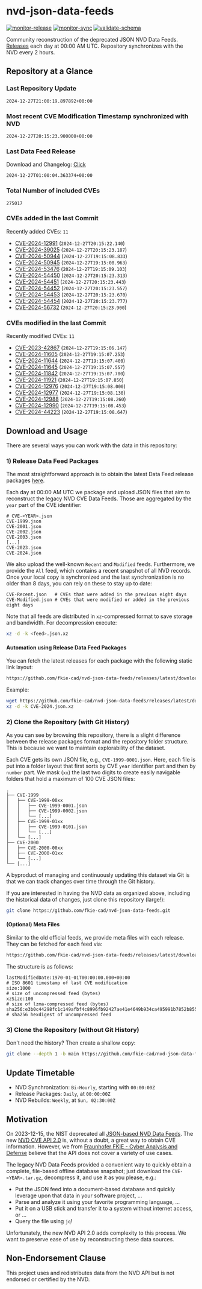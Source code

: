 # nvd-json-data-feeds

[![monitor-release](https://github.com/fkie-cad/nvd-json-data-feeds/actions/workflows/monitor_release.yml/badge.svg)](https://github.com/fkie-cad/nvd-json-data-feeds/actions/workflows/monitor_release.yml)
[![monitor-sync](https://github.com/fkie-cad/nvd-json-data-feeds/actions/workflows/monitor_sync.yml/badge.svg)](https://github.com/fkie-cad/nvd-json-data-feeds/actions/workflows/monitor_sync.yml)
[![validate-schema](https://github.com/fkie-cad/nvd-json-data-feeds/actions/workflows/validate_schema.yml/badge.svg)](https://github.com/fkie-cad/nvd-json-data-feeds/actions/workflows/validate_schema.yml)

Community reconstruction of the deprecated JSON NVD Data Feeds.
[Releases](https://github.com/fkie-cad/nvd-json-data-feeds/releases/latest) each day at 00:00 AM UTC.
Repository synchronizes with the NVD every 2 hours.

## Repository at a Glance

### Last Repository Update

```plain
2024-12-27T21:00:19.897892+00:00
```

### Most recent CVE Modification Timestamp synchronized with NVD

```plain
2024-12-27T20:15:23.900000+00:00
```

### Last Data Feed Release

Download and Changelog: [Click](https://github.com/fkie-cad/nvd-json-data-feeds/releases/latest)

```plain
2024-12-27T01:00:04.363374+00:00
```

### Total Number of included CVEs

```plain
275017
```

### CVEs added in the last Commit

Recently added CVEs: `11`

- [CVE-2024-12991](CVE-2024/CVE-2024-129xx/CVE-2024-12991.json) (`2024-12-27T20:15:22.140`)
- [CVE-2024-39025](CVE-2024/CVE-2024-390xx/CVE-2024-39025.json) (`2024-12-27T20:15:23.187`)
- [CVE-2024-50944](CVE-2024/CVE-2024-509xx/CVE-2024-50944.json) (`2024-12-27T19:15:08.833`)
- [CVE-2024-50945](CVE-2024/CVE-2024-509xx/CVE-2024-50945.json) (`2024-12-27T19:15:08.963`)
- [CVE-2024-53476](CVE-2024/CVE-2024-534xx/CVE-2024-53476.json) (`2024-12-27T19:15:09.103`)
- [CVE-2024-54450](CVE-2024/CVE-2024-544xx/CVE-2024-54450.json) (`2024-12-27T20:15:23.313`)
- [CVE-2024-54451](CVE-2024/CVE-2024-544xx/CVE-2024-54451.json) (`2024-12-27T20:15:23.443`)
- [CVE-2024-54452](CVE-2024/CVE-2024-544xx/CVE-2024-54452.json) (`2024-12-27T20:15:23.557`)
- [CVE-2024-54453](CVE-2024/CVE-2024-544xx/CVE-2024-54453.json) (`2024-12-27T20:15:23.670`)
- [CVE-2024-54454](CVE-2024/CVE-2024-544xx/CVE-2024-54454.json) (`2024-12-27T20:15:23.777`)
- [CVE-2024-56732](CVE-2024/CVE-2024-567xx/CVE-2024-56732.json) (`2024-12-27T20:15:23.900`)


### CVEs modified in the last Commit

Recently modified CVEs: `11`

- [CVE-2023-42867](CVE-2023/CVE-2023-428xx/CVE-2023-42867.json) (`2024-12-27T19:15:06.147`)
- [CVE-2024-11605](CVE-2024/CVE-2024-116xx/CVE-2024-11605.json) (`2024-12-27T19:15:07.253`)
- [CVE-2024-11644](CVE-2024/CVE-2024-116xx/CVE-2024-11644.json) (`2024-12-27T19:15:07.400`)
- [CVE-2024-11645](CVE-2024/CVE-2024-116xx/CVE-2024-11645.json) (`2024-12-27T19:15:07.557`)
- [CVE-2024-11842](CVE-2024/CVE-2024-118xx/CVE-2024-11842.json) (`2024-12-27T19:15:07.700`)
- [CVE-2024-11921](CVE-2024/CVE-2024-119xx/CVE-2024-11921.json) (`2024-12-27T19:15:07.850`)
- [CVE-2024-12976](CVE-2024/CVE-2024-129xx/CVE-2024-12976.json) (`2024-12-27T19:15:08.000`)
- [CVE-2024-12977](CVE-2024/CVE-2024-129xx/CVE-2024-12977.json) (`2024-12-27T19:15:08.130`)
- [CVE-2024-12988](CVE-2024/CVE-2024-129xx/CVE-2024-12988.json) (`2024-12-27T19:15:08.260`)
- [CVE-2024-12990](CVE-2024/CVE-2024-129xx/CVE-2024-12990.json) (`2024-12-27T19:15:08.453`)
- [CVE-2024-44223](CVE-2024/CVE-2024-442xx/CVE-2024-44223.json) (`2024-12-27T19:15:08.647`)


## Download and Usage

There are several ways you can work with the data in this repository:

### 1) Release Data Feed Packages

The most straightforward approach is to obtain the latest Data Feed release packages [here](https://github.com/fkie-cad/nvd-json-data-feeds/releases/latest).

Each day at 00:00 AM UTC we package and upload JSON files that aim to reconstruct the legacy NVD CVE Data Feeds.
Those are aggregated by the `year` part of the CVE identifier:

```
# CVE-<YEAR>.json
CVE-1999.json
CVE-2001.json
CVE-2002.json
CVE-2003.json
[...]
CVE-2023.json
CVE-2024.json
```

We also upload the well-known `Recent` and `Modified` feeds.
Furthermore, we provide the `All` feed, which contains a recent snapshot of all NVD records.
Once your local copy is synchronized and the last synchronization is no older than 8 days, you can rely on these to stay up to date:

```plain
CVE-Recent.json   # CVEs that were added in the previous eight days
CVE-Modified.json # CVEs that were modified or added in the previous eight days
```

Note that all feeds are distributed in `xz`-compressed format to save storage and bandwidth.
For decompression execute:

```sh
xz -d -k <feed>.json.xz
```

#### Automation using Release Data Feed Packages

You can fetch the latest releases for each package with the following static link layout:

```sh
https://github.com/fkie-cad/nvd-json-data-feeds/releases/latest/download/CVE-<YEAR>.json.xz
```

Example:

```sh
wget https://github.com/fkie-cad/nvd-json-data-feeds/releases/latest/download/CVE-2024.json.xz
xz -d -k CVE-2024.json.xz
```

### 2) Clone the Repository (with Git History)

As you can see by browsing this repository, there is a slight difference between the release packages format and the repository folder structure.
This is because we want to maintain explorability of the dataset.

Each CVE gets its own JSON file, e.g., `CVE-1999-0001.json`.
Here, each file is put into a folder layout that first sorts by CVE `year` identifier part and then by `number` part.
We mask (`xx`) the last two digits to create easily navigable folders that hold a maximum of 100 CVE JSON files:

```plain
.
├── CVE-1999
│   ├── CVE-1999-00xx
│   │   ├── CVE-1999-0001.json
│   │   ├── CVE-1999-0002.json
│   │   └── [...]
│   ├── CVE-1999-01xx
│   │   ├── CVE-1999-0101.json
│   │   └── [...]
│   └── [...]
├── CVE-2000
│   ├── CVE-2000-00xx
│   ├── CVE-2000-01xx
│   └── [...]
└── [...]
```

A byproduct of managing and continuously updating this dataset via Git is that we can track changes over time through the Git history.

If you are interested in having the NVD data as organized above, including the historical data of changes, just clone this repository (large!):

```sh
git clone https://github.com/fkie-cad/nvd-json-data-feeds.git
```

#### (Optional) Meta Files

Similar to the old official feeds, we provide meta files with each release. They can be fetched for each feed via:

```sh
https://github.com/fkie-cad/nvd-json-data-feeds/releases/latest/download/CVE-<YEAR>.meta
```

The structure is as follows:

```plain
lastModifiedDate:1970-01-01T00:00:00.000+00:00                          # ISO 8601 timestamp of last CVE modification
size:1000                                                               # size of uncompressed feed (bytes)
xzSize:100                                                              # size of lzma-compressed feed (bytes)
sha256:e3b0c44298fc1c149afbf4c8996fb92427ae41e4649b934ca495991b7852b855 # sha256 hexdigest of uncompressed feed
```

### 3) Clone the Repository (without Git History)

Don't need the history? Then create a shallow copy:

```sh
git clone --depth 1 -b main https://github.com/fkie-cad/nvd-json-data-feeds.git
```


## Update Timetable

* NVD Synchronization: `Bi-Hourly`, starting with `00:00:00Z`
* Release Packages: `Daily`, at `00:00:00Z`
* NVD Rebuilds: `Weekly`, at `Sun, 02:30:00Z`


## Motivation

On 2023-12-15, the NIST deprecated all [JSON-based NVD Data Feeds](https://nvd.nist.gov/vuln/data-feeds#divRetirementBanner-1).
The new [NVD CVE API 2.0](https://nvd.nist.gov/developers/vulnerabilities) is, without a doubt, a great way to obtain CVE information.
However, we from [Fraunhofer FKIE - Cyber Analysis and Defense](https://www.fkie.fraunhofer.de/en/departments/cad.html) believe that the API does not cover a variety of use cases.

The legacy NVD Data Feeds provided a convenient way to quickly obtain a complete, file-based offline database snapshot; just download the `CVE-<YEAR>.tar.gz`, decompress it, and use it as you please, e.g.:

- Put the JSON feed into a document-based database and quickly leverage upon that data in your software project, ...
- Parse and analyze it using your favorite programming language, ...
- Put it on a USB stick and transfer it to a system without internet access, or ...
- Query the file using `jq`!

Unfortunately, the new NVD API 2.0 adds complexity to this process.
We want to preserve ease of use by reconstructing these data sources.

## Non-Endorsement Clause

This project uses and redistributes data from the NVD API but is not endorsed or certified by the NVD.